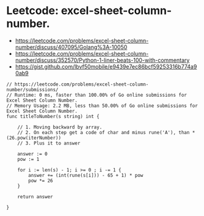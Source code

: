 # Leetcode: excel-sheet-column-number.

- https://leetcode.com/problems/excel-sheet-column-number/discuss/407095/Golang%3A-10050
- https://leetcode.com/problems/excel-sheet-column-number/discuss/352570/Python-1-liner-beats-100-with-commentary
- https://gist.github.com/lbvf50mobile/e9439e7ec86bcf59253316b774a90ab9

```
// https://leetcode.com/problems/excel-sheet-column-number/submissions/
// Runtime: 0 ms, faster than 100.00% of Go online submissions for Excel Sheet Column Number.
// Memory Usage: 2.2 MB, less than 50.00% of Go online submissions for Excel Sheet Column Number.
func titleToNumber(s string) int {
    
    // 1. Moving backward by array.
    // 2. On each step get a code of char and minus rune('A'), than * (26.pow(iterNumber))
    // 3. Plus it to answer
    
    answer := 0
    pow := 1
    
    for i := len(s) - 1; i >= 0 ; i -= 1 {
        answer += (int(rune(s[i])) - 65 + 1) * pow
        pow *= 26
    }
    
    return answer
    
}
```
